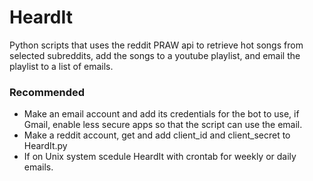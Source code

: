 # HeardIt
Python scripts that uses the reddit PRAW api to retrieve hot songs from selected subreddits, add the songs to a youtube playlist, and email the playlist to a list of emails. 

### Recommended
- Make an email account and add its credentials for the bot to use, if Gmail, enable less secure apps so that the script can use the email.
- Make a reddit account, get and add client_id and client_secret to HeardIt.py  
- If on Unix system scedule HeardIt with crontab for weekly or daily emails.
